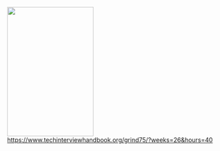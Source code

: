 <img src="https://leetcard.jacoblin.cool/sixtycode?theme=dark&font=Poppins&ext=activity" width="200" height="300"><br>
https://www.techinterviewhandbook.org/grind75/?weeks=26&hours=40
